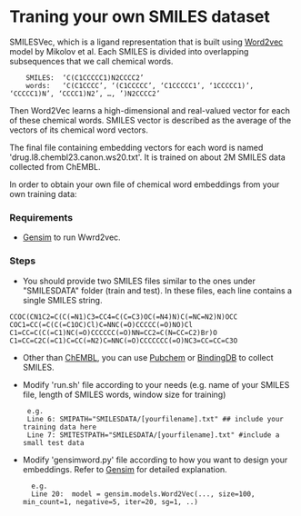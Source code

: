 # Traning your own SMILES dataset 

SMILESVec, which is a ligand representation that is built using  [Word2vec](https://papers.nips.cc/paper/5021-distributed-representations-of-words-and-phrases-and-their-compositionality.pdf) model by Mikolov et al.  Each SMILES is divided into overlapping subsequences that we call chemical words. 

		SMILES:  ‘C(C1CCCCC1)N2CCCC2’ 
		words:   ‘C(C1CCCC’, ‘(C1CCCCC’, ‘C1CCCCC1’, ‘1CCCCC1)’, ‘CCCCC1)N’, ‘CCCC1)N2’, …, ’)N2CCCC2’ 

Then Word2Vec learns a high-dimensional and real-valued vector for each of these chemical words. SMILES vector is described as the average of the vectors of its chemical word vectors. 

The final file containing embedding vectors for each word is named 'drug.l8.chembl23.canon.ws20.txt'. It is trained on about 2M SMILES data collected from ChEMBL.

In order to obtain your own file of chemical word embeddings from your own training data:

### Requirements

*    [Gensim](https://radimrehurek.com/gensim/)  to run Wwrd2vec.

### Steps 

*    You should provide two SMILES files similar to the ones under "SMILESDATA" folder (train and test). In these files, each line contains a single SMILES string. 

	CCOC(CN1C2=C(C(=N1)C3=CC4=C(C=C3)OC(=N4)N)C(=NC=N2)N)OCC
	COC1=CC(=C(C(=C1OC)Cl)C=NNC(=O)CCCCC(=O)NO)Cl
	C1=CC=C(C(=C1)NC(=O)CCCCCC(=O)NN=CC2=C(N=CC=C2)Br)O
	C1=CC=C2C(=C1)C=CC(=N2)C=NNC(=O)CCCCCCC(=O)NC3=CC=CC=C3O

*    Other than [ChEMBL](https://www.ebi.ac.uk/chembl/ws), you can use [Pubchem](https://pubchem.ncbi.nlm.nih.gov) or [BindingDB](http://bindingdb.org) to collect SMILES.
	
*  Modify 'run.sh' file according to your needs (e.g. name of your SMILES file, length of SMILES words, window size for training)

		e.g.
		Line 6:	SMIPATH="SMILESDATA/[yourfilename].txt" ## include your training data here
		Line 7:	SMITESTPATH="SMILESDATA/[yourfilename].txt" #include a small test data

*  Modify 'gensimword.py' file according to how you want to design your embeddings. Refer to [Gensim](https://radimrehurek.com/gensim/models/word2vec.html) for detailed explanation.

		 e.g. 
		 Line 20:  model = gensim.models.Word2Vec(..., size=100, min_count=1, negative=5, iter=20, sg=1, ..)








